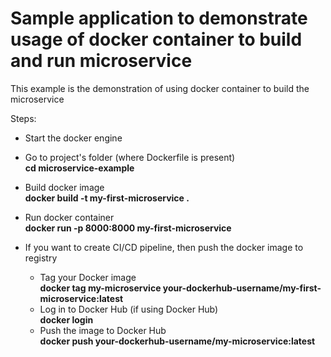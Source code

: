 # Sample application to demonstrate usage of docker container to build and run microservice 

This example is the demonstration of using docker container to build the microservice    

Steps:
- Start the docker engine
- Go to project's folder (where Dockerfile is present) <br/>
  <b> cd microservice-example  </b>
- Build docker image <br/>
  <b> docker build -t my-first-microservice . </b>
- Run docker container <br/>
  <b> docker run -p 8000:8000 my-first-microservice </b>

- If you want to create CI/CD pipeline, then push the docker image to registry <br/>
    - Tag your Docker image <br/> 
      <b> docker tag my-microservice your-dockerhub-username/my-first-microservice:latest </b> <br/>
    - Log in to Docker Hub (if using Docker Hub) <br/>
      <b> docker login </b>
    - Push the image to Docker Hub <br/>
      <b> docker push your-dockerhub-username/my-microservice:latest </b>
